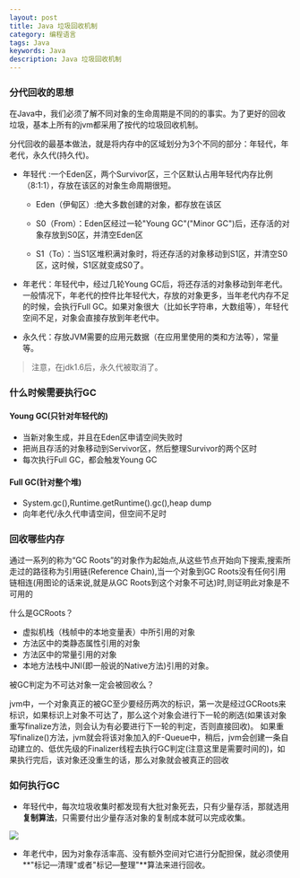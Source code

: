 ```yaml
---
layout: post
title: Java 垃圾回收机制
category: 编程语言
tags: Java
keywords: Java
description: Java 垃圾回收机制
---
```


### 分代回收的思想

在Java中，我们必须了解不同对象的生命周期是不同的的事实。为了更好的回收垃圾，基本上所有的jvm都采用了按代的垃圾回收机制。

分代回收的最基本做法，就是将内存中的区域划分为3个不同的部分：年轻代，年老代，永久代(持久代)。

- 年轻代 :一个Eden区，两个Survivor区，三个区默认占用年轻代内存比例（8:1:1），存放在该区的对象生命周期很短。

    * Eden（伊甸区）:绝大多数创建的对象，都存放在该区

    * S0（From）：Eden区经过一轮"Young GC"("Minor GC")后，还存活的对象存放到S0区，并清空Eden区

    * S1（To）：当S1区堆积满对象时，将还存活的对象移动到S1区，并清空S0区，这时候，S1区就变成S0了。

- 年老代：年轻代中，经过几轮Young GC后，将还存活的对象移动到年老代。一般情况下，年老代的控件比年轻代大，存放的对象更多，当年老代内存不足的时候，会执行Full GC。如果对象很大（比如长字符串，大数组等），年轻代空间不足，对象会直接存放到年老代中。

- 永久代：存放JVM需要的应用元数据（在应用里使用的类和方法等），常量等。

> 注意，在jdk1.6后，永久代被取消了。


### 什么时候需要执行GC

#### Young GC(只针对年轻代的)

- 当新对象生成，并且在Eden区申请空间失败时
- 把尚且存活的对象移动到Servivor区，然后整理Survivor的两个区时
- 每次执行Full GC，都会触发Young GC

#### Full GC(针对整个堆)
     
- System.gc(),Runtime.getRuntime().gc(),heap dump
- 向年老代/永久代申请空间，但空间不足时

### 回收哪些内存

通过一系列的称为“GC Roots”的对象作为起始点,从这些节点开始向下搜索,搜索所走过的路径称为引用链(Reference Chain),当一个对象到GC Roots没有任何引用链相连(用图论的话来说,就是从GC Roots到这个对象不可达)时,则证明此对象是不可用的

什么是GCRoots？

- 虚拟机栈（栈帧中的本地变量表）中所引用的对象
- 方法区中的类静态属性引用的对象
- 方法区中的常量引用的对象
- 本地方法栈中JNI(即一般说的Native方法)引用的对象。

被GC判定为不可达对象一定会被回收么？

jvm中，一个对象真正的被GC至少要经历两次的标识，第一次是经过GCRoots来标识，如果标识上对象不可达了，那么这个对象会进行下一轮的刷选(如果该对象重写finalize方法，则会认为有必要进行下一轮的判定，否则直接回收)。
如果重写finalize()方法，jvm就会将该对象加入的F-Queue中，稍后，jvm会创建一条自动建立的、低优先级的Finalizer线程去执行GC判定(注意这里是需要时间的)，如果执行完后，该对象还没重生的话，那么对象就会被真正的回收

### 如何执行GC

- 年轻代中，每次垃圾收集时都发现有大批对象死去，只有少量存活，那就选用**复制算法**，只需要付出少量存活对象的复制成本就可以完成收集。

![](http://images.cnitblog.com/blog/406312/201309/22014107-8698ab6bdb0f44389c0212ad2c1bae21.png)

- 年老代中，因为对象存活率高、没有额外空间对它进行分配担保，就必须使用**"标记—清理"或者"标记—整理"**算法来进行回收。

 

